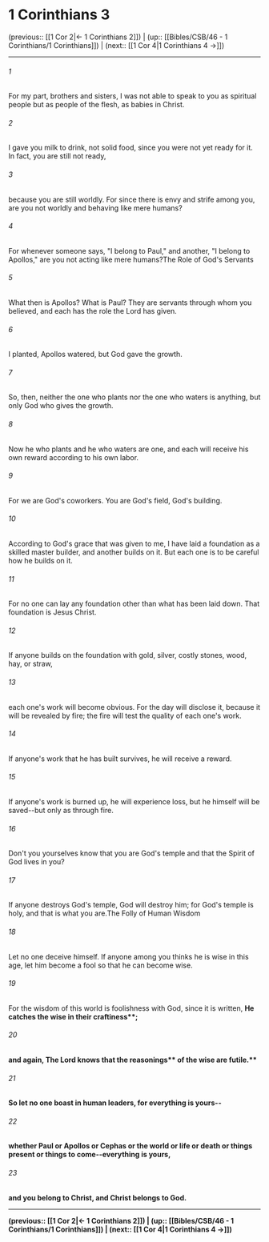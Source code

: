 # 1 Corinthians 3

(previous:: [[1 Cor 2|← 1 Corinthians 2]]) | (up:: [[Bibles/CSB/46 - 1 Corinthians/1 Corinthians]]) | (next:: [[1 Cor 4|1 Corinthians 4 →]])

***


###### 1 
For my part, brothers and sisters, I was not able to speak to you as spiritual people but as people of the flesh, as babies in Christ. 

###### 2 
I gave you milk to drink, not solid food, since you were not yet ready for it. In fact, you are still not ready, 

###### 3 
because you are still worldly. For since there is envy and strife among you, are you not worldly and behaving like mere humans? 

###### 4 
For whenever someone says, "I belong to Paul," and another, "I belong to Apollos," are you not acting like mere humans?The Role of God's Servants 

###### 5 
What then is Apollos? What is Paul? They are servants through whom you believed, and each has the role the Lord has given. 

###### 6 
I planted, Apollos watered, but God gave the growth. 

###### 7 
So, then, neither the one who plants nor the one who waters is anything, but only God who gives the growth. 

###### 8 
Now he who plants and he who waters are one, and each will receive his own reward according to his own labor. 

###### 9 
For we are God's coworkers. You are God's field, God's building. 

###### 10 
According to God's grace that was given to me, I have laid a foundation as a skilled master builder, and another builds on it. But each one is to be careful how he builds on it. 

###### 11 
For no one can lay any foundation other than what has been laid down. That foundation is Jesus Christ. 

###### 12 
If anyone builds on the foundation with gold, silver, costly stones, wood, hay, or straw, 

###### 13 
each one's work will become obvious. For the day will disclose it, because it will be revealed by fire; the fire will test the quality of each one's work. 

###### 14 
If anyone's work that he has built survives, he will receive a reward. 

###### 15 
If anyone's work is burned up, he will experience loss, but he himself will be saved--but only as through fire. 

###### 16 
Don't you yourselves know that you are God's temple and that the Spirit of God lives in you? 

###### 17 
If anyone destroys God's temple, God will destroy him; for God's temple is holy, and that is what you are.The Folly of Human Wisdom 

###### 18 
Let no one deceive himself. If anyone among you thinks he is wise in this age, let him become a fool so that he can become wise. 

###### 19 
For the wisdom of this world is foolishness with God, since it is written, <b class="quote">He catches the wise in their craftiness**; 

###### 20 
and again, <b class="quote">The Lord knows that the reasonings** <b class="quote">of the wise are futile.** 

###### 21 
So let no one boast in human leaders, for everything is yours-- 

###### 22 
whether Paul or Apollos or Cephas or the world or life or death or things present or things to come--everything is yours, 

###### 23 
and you belong to Christ, and Christ belongs to God.

***

(previous:: [[1 Cor 2|← 1 Corinthians 2]]) | (up:: [[Bibles/CSB/46 - 1 Corinthians/1 Corinthians]]) | (next:: [[1 Cor 4|1 Corinthians 4 →]])
